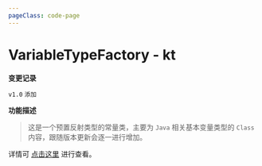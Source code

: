 ```yaml
---
pageClass: code-page
---
```


# VariableTypeFactory <span class="symbol">- kt</span>

**变更记录**

`v1.0` `添加`

**功能描述**

> 这是一个预置反射类型的常量类，主要为 `Java` 相关基本变量类型的 `Class` 内容，跟随版本更新会逐一进行增加。

详情可 [点击这里](https://github.com/fankes/YukiHookAPI/blob/master/yukihookapi/src/api/kotlin/com/highcapable/yukihookapi/hook/type/java/VariableTypeFactory.kt) 进行查看。